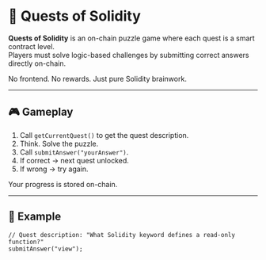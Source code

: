 # 🧩 Quests of Solidity      
      
**Quests of Solidity** is an on-chain puzzle game where each quest is a smart contract level.      
Players must solve logic-based challenges by submitting correct answers directly on-chain.   
         
No frontend. No rewards. Just pure Solidity brainwork.     
      
---      
       
## 🎮 Gameplay   
     
1. Call `getCurrentQuest()` to get the quest description.     
2. Think. Solve the puzzle.    
3. Call `submitAnswer("yourAnswer")`.     
4. If correct → next quest unlocked.    
5. If wrong → try again.    
      
Your progress is stored on-chain.     
    
---    
    
## 🔐 Example   
   
```solidity   
// Quest description: "What Solidity keyword defines a read-only function?" 
submitAnswer("view");
